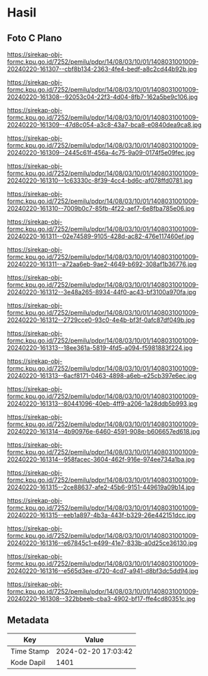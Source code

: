 # Hasil

## Foto C Plano

https://sirekap-obj-formc.kpu.go.id/7252/pemilu/pdpr/14/08/03/10/01/1408031001009-20240220-161307--cbf8b134-2363-4fe4-bedf-a8c2cd44b92b.jpg

https://sirekap-obj-formc.kpu.go.id/7252/pemilu/pdpr/14/08/03/10/01/1408031001009-20240220-161308--92053c04-22f3-4d04-8fb7-162a5be9c106.jpg

https://sirekap-obj-formc.kpu.go.id/7252/pemilu/pdpr/14/08/03/10/01/1408031001009-20240220-161309--47d8c054-a3c8-43a7-bca8-e0840dea9ca8.jpg

https://sirekap-obj-formc.kpu.go.id/7252/pemilu/pdpr/14/08/03/10/01/1408031001009-20240220-161309--2445c61f-456a-4c75-9a09-0174f5e09fec.jpg

https://sirekap-obj-formc.kpu.go.id/7252/pemilu/pdpr/14/08/03/10/01/1408031001009-20240220-161310--1c63330c-8f39-4cc4-bd6c-af078ffd0781.jpg

https://sirekap-obj-formc.kpu.go.id/7252/pemilu/pdpr/14/08/03/10/01/1408031001009-20240220-161310--7009b0c7-85fb-4f22-aef7-6e8fba785e06.jpg

https://sirekap-obj-formc.kpu.go.id/7252/pemilu/pdpr/14/08/03/10/01/1408031001009-20240220-161311--02e74589-9105-428d-ac82-476e117460ef.jpg

https://sirekap-obj-formc.kpu.go.id/7252/pemilu/pdpr/14/08/03/10/01/1408031001009-20240220-161311--a72aa6eb-9ae2-4649-b692-308af1b36776.jpg

https://sirekap-obj-formc.kpu.go.id/7252/pemilu/pdpr/14/08/03/10/01/1408031001009-20240220-161312--3e48a265-8934-44f0-ac43-bf3100a970fa.jpg

https://sirekap-obj-formc.kpu.go.id/7252/pemilu/pdpr/14/08/03/10/01/1408031001009-20240220-161312--2729cce0-93c0-4e4b-bf3f-0afc87df049b.jpg

https://sirekap-obj-formc.kpu.go.id/7252/pemilu/pdpr/14/08/03/10/01/1408031001009-20240220-161313--18ee361a-5819-4fd5-a094-f5981883f224.jpg

https://sirekap-obj-formc.kpu.go.id/7252/pemilu/pdpr/14/08/03/10/01/1408031001009-20240220-161313--6acf8171-0463-4898-a6eb-e25cb397e6ec.jpg

https://sirekap-obj-formc.kpu.go.id/7252/pemilu/pdpr/14/08/03/10/01/1408031001009-20240220-161313--80441096-40eb-4ff9-a206-1a28ddb5b993.jpg

https://sirekap-obj-formc.kpu.go.id/7252/pemilu/pdpr/14/08/03/10/01/1408031001009-20240220-161314--4b90976e-6460-4591-908e-b606657ed618.jpg

https://sirekap-obj-formc.kpu.go.id/7252/pemilu/pdpr/14/08/03/10/01/1408031001009-20240220-161314--958facec-3604-462f-916e-974ee734a1ba.jpg

https://sirekap-obj-formc.kpu.go.id/7252/pemilu/pdpr/14/08/03/10/01/1408031001009-20240220-161315--2ce88637-afe2-45b6-9151-449619a09b14.jpg

https://sirekap-obj-formc.kpu.go.id/7252/pemilu/pdpr/14/08/03/10/01/1408031001009-20240220-161315--eeb1a897-4b3a-443f-b329-26e442151dcc.jpg

https://sirekap-obj-formc.kpu.go.id/7252/pemilu/pdpr/14/08/03/10/01/1408031001009-20240220-161316--e67845c1-e499-41e7-833b-a0d25ce36130.jpg

https://sirekap-obj-formc.kpu.go.id/7252/pemilu/pdpr/14/08/03/10/01/1408031001009-20240220-161316--e565d3ee-d720-4cd7-a941-d8bf3dc5dd94.jpg

https://sirekap-obj-formc.kpu.go.id/7252/pemilu/pdpr/14/08/03/10/01/1408031001009-20240220-161308--322bbeeb-cba3-4902-bf17-ffe4cd80351c.jpg


## Metadata

| Key        | Value               |
| ---------- | ------------------- |
| Time Stamp | 2024-02-20 17:03:42 |
| Kode Dapil | 1401                |



